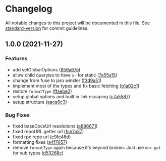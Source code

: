 # Changelog

All notable changes to this project will be documented in this file. See [standard-version](https://github.com/conventional-changelog/standard-version) for commit guidelines.

## 1.0.0 (2021-11-27)

### Features

- add setGlobalOptions ([859a67e](https://github.com/favna/discordjs-docs-parser/commit/859a67eabe1fe7753727fa502f83c57930ea6d79))
- allow child queryies to have `s-` for static ([7a55a15](https://github.com/favna/discordjs-docs-parser/commit/7a55a150260533de2361a3c1e03ccdbec272250f))
- change from fuse to jaro winkler ([f3d9a51](https://github.com/favna/discordjs-docs-parser/commit/f3d9a518f1ce81e5617c8ef35ec9ff41af727bee))
- implement most of the types and fix basic fetching ([b1a02c1](https://github.com/favna/discordjs-docs-parser/commit/b1a02c1fef229eaf393fec1688dc0d763413a864))
- restore `formatType` ([ffaebe2](https://github.com/favna/discordjs-docs-parser/commit/ffaebe2a4bc72e2b725d55214bfd438e98f3a59a))
- setup global options and built in link escaping ([c7a5587](https://github.com/favna/discordjs-docs-parser/commit/c7a5587c00b94a68ddfcd84d6307d5b17ab9953a))
- setup structure ([aaca8c3](https://github.com/favna/discordjs-docs-parser/commit/aaca8c3f38d94beb1223ec18e76c42b79b92edb9))

### Bug Fixes

- fixed baseDocsUrl resolutions ([a886671](https://github.com/favna/discordjs-docs-parser/commit/a88667184aaf323f39964cdc467cf5c5ac60ad71))
- fixed repoURL getter url ([fce7a37](https://github.com/favna/discordjs-docs-parser/commit/fce7a3766625c7d415c528909cb50d7ef64d3145))
- fixed rpc repo url ([c9fe46d](https://github.com/favna/discordjs-docs-parser/commit/c9fe46d1f4aa5162f50faecd87e44aa365d9417b))
- formatting fixes ([a4f7657](https://github.com/favna/discordjs-docs-parser/commit/a4f765788e842b9d997376acb6a93c4bf7946498))
- remove `formatType` again because it's beyond broken. Just use `doc.get` for sub types ([d53268c](https://github.com/favna/discordjs-docs-parser/commit/d53268cfe5696de8cdcc83bf2622ce380abc5848))
